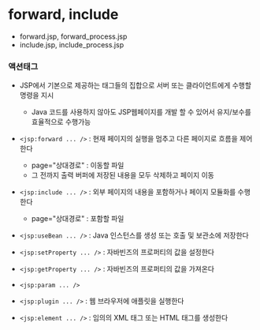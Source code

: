 # forward, include
- forward.jsp, forward_process.jsp
- include.jsp, include_process.jsp
### 액션태그
- JSP에서 기본으로 제공하는 태그들의 집합으로 서버 또는 클라이언트에게 수행할 명령을 지시
	- Java 코드를 사용하지 않아도 JSP웹페이지를 개발 할 수 있어서 유지/보수를 효율적으로 수행가능

- ```<jsp:forward ... />``` : 현재 페이지의 실행을 멈추고 다른 페이지로 흐름을 제어한다
	- page="상대경로" : 이동할 파일
	- 그 전까지 출력 버퍼에 저장된 내용을 모두 삭제하고 페이지 이동
- ```<jsp:include ... />``` : 외부 페이지의 내용을 포함하거나 페이지 모듈화를 수행한다
	- page="상대경로" : 포함할 파일
- ```<jsp:useBean ... />``` : Java 인스턴스를 생성 또는 호출 및 보관소에 저장한다
- ```<jsp:setProperty ... />``` : 자바빈즈의 프로퍼티의 값을 설정한다
- ```<jsp:getProperty ... />``` : 자바빈즈의 프로퍼티의 값을 가져온다 
- ```<jsp:param ... />```  
- ```<jsp:plugin ... />``` : 웹 브라우저에 애플릿을 실행한다
- ```<jsp:element ... />```  : 임의의 XML 태그 또는 HTML 태그를 생성한다

